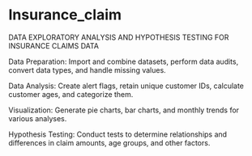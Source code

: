 # Insurance_claim
DATA EXPLORATORY ANALYSIS AND HYPOTHESIS TESTING FOR INSURANCE CLAIMS DATA

Data Preparation: Import and combine datasets, perform data audits, convert data types, and handle missing values.

Data Analysis: Create alert flags, retain unique customer IDs, calculate customer ages, and categorize them.

Visualization: Generate pie charts, bar charts, and monthly trends for various analyses.

Hypothesis Testing: Conduct tests to determine relationships and differences in claim amounts, age groups, and other factors.
